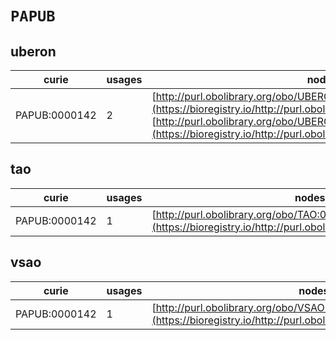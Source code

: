# `PAPUB`
## uberon
| curie         |   usages | nodes                                                                                                                                                                                                                                        |
|---------------|----------|----------------------------------------------------------------------------------------------------------------------------------------------------------------------------------------------------------------------------------------------|
| PAPUB:0000142 |        2 | [http://purl.obolibrary.org/obo/UBERON:2001162](https://bioregistry.io/http://purl.obolibrary.org/obo/UBERON:2001162), [http://purl.obolibrary.org/obo/UBERON:4000163](https://bioregistry.io/http://purl.obolibrary.org/obo/UBERON:4000163) |
## tao
| curie         |   usages | nodes                                                                                                           |
|---------------|----------|-----------------------------------------------------------------------------------------------------------------|
| PAPUB:0000142 |        1 | [http://purl.obolibrary.org/obo/TAO:0001162](https://bioregistry.io/http://purl.obolibrary.org/obo/TAO:0001162) |
## vsao
| curie         |   usages | nodes                                                                                                             |
|---------------|----------|-------------------------------------------------------------------------------------------------------------------|
| PAPUB:0000142 |        1 | [http://purl.obolibrary.org/obo/VSAO:0000163](https://bioregistry.io/http://purl.obolibrary.org/obo/VSAO:0000163) |
